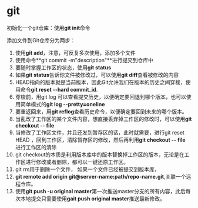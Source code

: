 # git

初始化一个git仓库：使用**git init**命令

添加文件到Git仓库分为两步：

1. 使用**git add<file>**，注意，可反复多次使用，添加多个文件
2. 使用命令**git commit -m"description"**进行提交到仓库中
3. 要随时掌握工作区的状态，使用**git status**
4. 如果**git status**告诉你文件被修改过，可以使用**git diff**查看被修改的内容
5. HEAD指向的版本就是当前版本，因此Git允许我们在版本的历史之间穿梭，使用命令**git reset --hard commit_id**.
6. 穿梭前，用git log 可以查看提交历史，以便确定要回退到哪个版本，也可以使用简单模式的**git log --pretty=oneline**
7. 要重返回来，用**git reflog**查看历史命令，以便确定要回到未来的哪个版本。
8. 当乱改了工作区的某个文件内容，想直接丢弃掉工作区的修改时，可以使用**git checkout -- file**
9. 当修改了工作区文件，并且还发到暂存区的话，此时就需要，进行git reset HEAD <file>，回到工作区，清除暂存区的修改，然后再利用**git checkout -- file** 进行工作区的清除
10. git checkout的本质是利用版本库中的版本替换掉工作区的版本，无论是在工作区进行修改或者删除，都可以一键还原工作区。
11. git rm用于删除一个文件， 如果一个文件已经被提交到版本库，
12. **git remote add origin git@server-name:path/repo-name.git**,关联一个远程仓库。
13. 使用**git push -u original master**第一次推送master分支的所有内容，此后每次本地提交只需要使用**gait push original master**推送最新修改。
